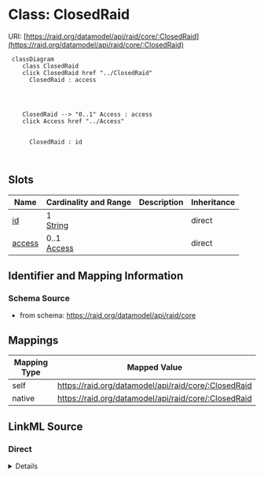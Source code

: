 

# Class: ClosedRaid



URI: [https://raid.org/datamodel/api/raid/core/:ClosedRaid](https://raid.org/datamodel/api/raid/core/:ClosedRaid)






```mermaid
 classDiagram
    class ClosedRaid
    click ClosedRaid href "../ClosedRaid"
      ClosedRaid : access
        
          
    
    
    ClosedRaid --> "0..1" Access : access
    click Access href "../Access"

        
      ClosedRaid : id
        
      
```




<!-- no inheritance hierarchy -->


## Slots

| Name | Cardinality and Range | Description | Inheritance |
| ---  | --- | --- | --- |
| [id](../slots/id.md) | 1 <br/> [String](../types/String.md) |  | direct |
| [access](../slots/access.md) | 0..1 <br/> [Access](../classes/Access.md) |  | direct |









## Identifier and Mapping Information







### Schema Source


* from schema: https://raid.org/datamodel/api/raid/core




## Mappings

| Mapping Type | Mapped Value |
| ---  | ---  |
| self | https://raid.org/datamodel/api/raid/core/:ClosedRaid |
| native | https://raid.org/datamodel/api/raid/core/:ClosedRaid |







## LinkML Source

<!-- TODO: investigate https://stackoverflow.com/questions/37606292/how-to-create-tabbed-code-blocks-in-mkdocs-or-sphinx -->

### Direct

<details>
```yaml
name: ClosedRaid
from_schema: https://raid.org/datamodel/api/raid/core
slots:
- id
- access

```
</details>

### Induced

<details>
```yaml
name: ClosedRaid
from_schema: https://raid.org/datamodel/api/raid/core
attributes:
  id:
    name: id
    from_schema: https://raid.org/datamodel/api/raid/core
    rank: 1000
    identifier: true
    alias: id
    owner: ClosedRaid
    domain_of:
    - ClosedRaid
    - Id
    - Contributor
    - Organisation
    - RelatedRaid
    - RelatedObject
    - AlternateIdentifier
    - Owner
    - RegistrationAgency
    - TitleType
    - DescriptionType
    - AccessType
    - ContributorPosition
    - ContributorRole
    - OrganisationRole
    - RelatedRaidType
    - RelatedObjectType
    - RelatedObjectCategory
    - Language
    - Subject
    - SpatialCoverage
    - TraditionalKnowledgeLabel
    range: string
    required: true
  access:
    name: access
    from_schema: https://raid.org/datamodel/api/raid/core
    rank: 1000
    alias: access
    owner: ClosedRaid
    domain_of:
    - RaidDto
    - ClosedRaid
    range: Access
    multivalued: false

```
</details>